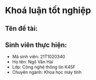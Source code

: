 # Khoá luận tốt nghiệp

## Tên đề tài:
## Sinh viên thực hiện: 
- Mã sinh viên: 21T1020340
- Họ tên: Ngô Văn Hải
- Lớp: Công nghệ thông tin K45F
- Chuyên ngành: Khoa học máy tính

